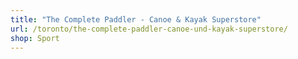```yaml
---
title: "The Complete Paddler - Canoe & Kayak Superstore"
url: /toronto/the-complete-paddler-canoe-und-kayak-superstore/
shop: Sport
---
```

